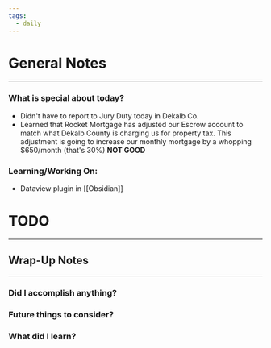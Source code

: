 ```yaml
---
tags:
  - daily
---
```

# General Notes
---
### What is special about today?
- Didn't have to report to Jury Duty today in Dekalb Co.
- Learned that Rocket Mortgage has adjusted our Escrow account to match what Dekalb County is charging us for property tax.  This adjustment is going to increase our monthly mortgage by a whopping $650/month (that's 30%)  **NOT GOOD**


### Learning/Working On:
- Dataview plugin in [[Obsidian]]



# TODO
---




## Wrap-Up Notes
---
### Did I accomplish anything?
### Future things to consider?
### What did I learn?

